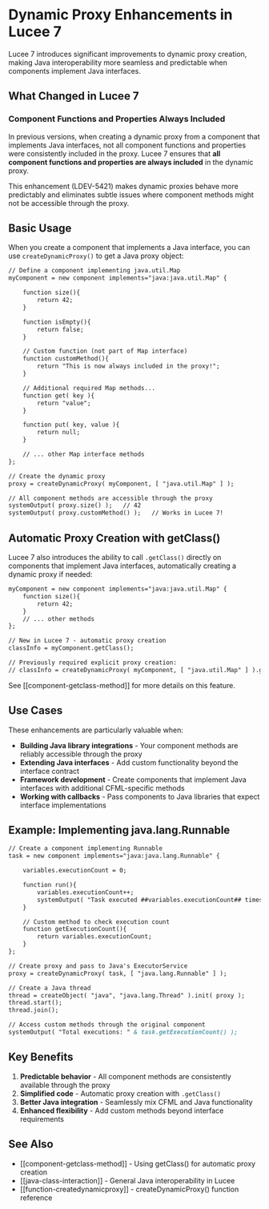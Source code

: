 <!--
{
  "title": "Dynamic Proxy Enhancements in Lucee 7",
  "id": "dynamic-proxy-enhancements",
  "description": "Learn about the improvements to dynamic proxy creation in Lucee 7, including automatic inclusion of component functions and properties when implementing Java interfaces.",
  "keywords": [
    "dynamic proxy",
    "java",
    "interface",
    "component",
    "interoperability",
    "createDynamicProxy"
  ],
  "related": [
    "component-getclass-method",
    "java-class-interaction",
    "function-createdynamicproxy",
    "tag-component"
  ],
  "categories": [
    "java",
    "component"
  ]
}
-->

# Dynamic Proxy Enhancements in Lucee 7

Lucee 7 introduces significant improvements to dynamic proxy creation, making Java interoperability more seamless and predictable when components implement Java interfaces.

## What Changed in Lucee 7

### Component Functions and Properties Always Included

In previous versions, when creating a dynamic proxy from a component that implements Java interfaces, not all component functions and properties were consistently included in the proxy. Lucee 7 ensures that **all component functions and properties are always included** in the dynamic proxy.

This enhancement (LDEV-5421) makes dynamic proxies behave more predictably and eliminates subtle issues where component methods might not be accessible through the proxy.

## Basic Usage

When you create a component that implements a Java interface, you can use `createDynamicProxy()` to get a Java proxy object:

```cfml
// Define a component implementing java.util.Map
myComponent = new component implements="java:java.util.Map" {

	function size(){
		return 42;
	}

	function isEmpty(){
		return false;
	}

	// Custom function (not part of Map interface)
	function customMethod(){
		return "This is now always included in the proxy!";
	}

	// Additional required Map methods...
	function get( key ){
		return "value";
	}

	function put( key, value ){
		return null;
	}

	// ... other Map interface methods
};

// Create the dynamic proxy
proxy = createDynamicProxy( myComponent, [ "java.util.Map" ] );

// All component methods are accessible through the proxy
systemOutput( proxy.size() );	// 42
systemOutput( proxy.customMethod() );	// Works in Lucee 7!
```

## Automatic Proxy Creation with getClass()

Lucee 7 also introduces the ability to call `.getClass()` directly on components that implement Java interfaces, automatically creating a dynamic proxy if needed:

```cfml
myComponent = new component implements="java:java.util.Map" {
	function size(){
		return 42;
	}
	// ... other methods
};

// New in Lucee 7 - automatic proxy creation
classInfo = myComponent.getClass();

// Previously required explicit proxy creation:
// classInfo = createDynamicProxy( myComponent, [ "java.util.Map" ] ).getClass();
```

See [[component-getclass-method]] for more details on this feature.

## Use Cases

These enhancements are particularly valuable when:

- **Building Java library integrations** - Your component methods are reliably accessible through the proxy
- **Extending Java interfaces** - Add custom functionality beyond the interface contract
- **Framework development** - Create components that implement Java interfaces with additional CFML-specific methods
- **Working with callbacks** - Pass components to Java libraries that expect interface implementations

## Example: Implementing java.lang.Runnable

```cfml
// Create a component implementing Runnable
task = new component implements="java:java.lang.Runnable" {

	variables.executionCount = 0;

	function run(){
		variables.executionCount++;
		systemOutput( "Task executed ##variables.executionCount## times" );
	}

	// Custom method to check execution count
	function getExecutionCount(){
		return variables.executionCount;
	}
};

// Create proxy and pass to Java's ExecutorService
proxy = createDynamicProxy( task, [ "java.lang.Runnable" ] );

// Create a Java thread
thread = createObject( "java", "java.lang.Thread" ).init( proxy );
thread.start();
thread.join();

// Access custom methods through the original component
systemOutput( "Total executions: " & task.getExecutionCount() );
```

## Key Benefits

1. **Predictable behavior** - All component methods are consistently available through the proxy
2. **Simplified code** - Automatic proxy creation with `.getClass()`
3. **Better Java integration** - Seamlessly mix CFML and Java functionality
4. **Enhanced flexibility** - Add custom methods beyond interface requirements

## See Also

- [[component-getclass-method]] - Using getClass() for automatic proxy creation
- [[java-class-interaction]] - General Java interoperability in Lucee
- [[function-createdynamicproxy]] - createDynamicProxy() function reference
